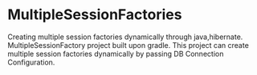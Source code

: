# MultipleSessionFactories
Creating multiple session factories dynamically through java,hibernate.
MultipleSessionFactory project built upon gradle.
This project can create multiple session factories dynamically by passing DB Connection Configuration.
